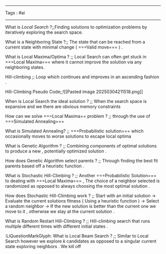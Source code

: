 ___
Tags : #ai
____

What is *Local Search* ?;;Finding solutions to optimization problems by iteratively exploring the search space.
<!--SR:!2025-03-05,1,230-->

What is a Neighboring State ?;; The state that can be reached from a current state with minimal change  ( ===Valid move=== ) .
<!--SR:!2025-03-05,1,230-->

What is Local Maxima/Optima ? ;; Local Search can often get stuck in ===Local Maxima=== where it cannot improve the solution via any neighboring states.
<!--SR:!2025-03-05,1,230-->

Hill-climbing ;; Loop which continues and improves in an ascending fashion .
<!--SR:!2025-03-05,1,230-->

Hill-Climbing Pseudo Code;;![[Pasted image 20250304211518.png]]
<!--SR:!2025-03-06,2,243-->

When is Local Search the ideal solution ? ;; When the search space is expansive and we there are obvious memory constraints 

How can we solve ===Local Maxima== problem ? ;; through the use of ===Simulated Annealing===

What is Simulated Annealing? ;; ===Probabilistic solution=== which occasionally moves to worse solutions to escape local optima 

What is Genetic Algorithm ? ;; Combining components of optimal solutions to produce a new , potentially optimized solution . 

How does Genetic Algorithm select parents ? ;; Through finding the best fit parents based off a heuristic function . 

What is Stochastic Hill-Climbing ? ;; Another ===Probabilistic Solution=== to dealing with ===Local Maxima=== , The choice of a neighbor selected is randomized as opposed to always choosing the most optimal solution . 

How does Stochastic Hill-Climbing work ? ;; Start with an initial solution $\rightarrow$ Evaluate the current solutions fitness ( Using a heuristic function ) $\rightarrow$ Select a random neighbor $\rightarrow$ If the new solution is better than the current one we move to it , otherwise we stay at the current solution . 

What is Random Restart Hill-Climbing ? ;; Hill-climbing search that runs multiple different times with different initial states . 

:LiQuestionMarkGlyph: What is Local Beam Search ? ;; Similar to Local Search however we explore $k$ candidates as opposed to a singular current state exploring neighbors . We kill off 